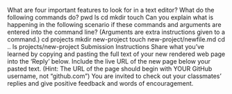 What are four important features to look for in a text editor?
What do the following commands do?
pwd
ls
cd
mkdir
touch
Can you explain what is happening in the following scenario if these commands and arguments are entered into the command line? (Arguments are extra instructions given to a command.)
cd projects
mkdir new-project
touch new-project/newfile.md
cd ..
ls projects/new-project
Submission Instructions
Share what you’ve learned by copying and pasting the full text of your new rendered web page into the ‘Reply’ below.
Include the live URL of the new page below your pasted text. (Hint: The URL of the page should begin with YOUR GitHub username, not “github.com”)
You are invited to check out your classmates’ replies and give positive feedback and words of encouragement.
